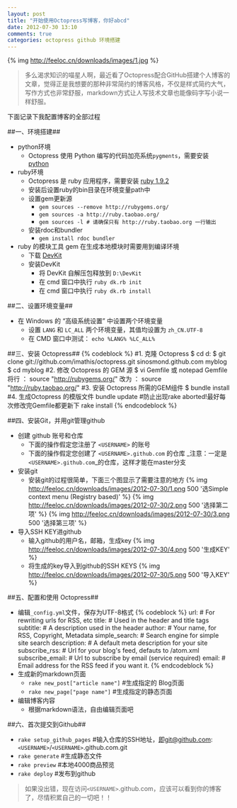 ```yaml
---
layout: post
title: "开始使用Octopress写博客，你好abcd"
date: 2012-07-30 13:10
comments: true
categories: octopress github 环境搭建
---
```

{% img http://feeloc.cn/downloads/images/1.jpg %}
>多么渴求知识的喵星人啊，最近看了Octopress配合GitHub搭建个人博客的文章，觉得正是我想要的那种非常简约的博客风格，不仅是样式简约大气，
>写作方式也非常舒服，markdown方式让人写技术文章也能像码字写小说一样舒服。
<!-- more -->
下面记录下我配置博客的全部过程

##一、环境搭建##
*	python环境
	*	Octopress 使用 Python 编写的代码加亮系统`pygments`，需要安装 [python](http://www.python.org/getit/ "下载python相应版本")
*	ruby环境
	*	Octopress 是 ruby 应用程序，需要安装 [ruby 1.9.2](http://rubyforge.org/frs/download.php/75127/rubyinstaller-1.9.2-p290.exe "下载ruby相应版本")
	*	安装后设置ruby的bin目录在环境变量path中
	*	设置gem更新源
		*	`gem sources --remove http://rubygems.org/`
		*	`gem sources -a http://ruby.taobao.org/`
		*	`gem sources -l # 请确保只有 http://ruby.taobao.org 一行输出`
	*	安装rdoc和bundler
		*	`gem install rdoc bundler`
*	ruby 的模块工具 gem 在生成本地模块时需要用到编译环境
	*	下载 [DevKit](https://github.com/downloads/oneclick/rubyinstaller/DevKit-tdm-32-4.5.2-20111229-1559-sfx.exe "下载编译环境")
	*	安装DevKit
		*	将 DevKit 自解压包释放到 `D:\DevKit`
		*	在 cmd 窗口中执行 `ruby dk.rb init`
		*	在 cmd 窗口中执行 `ruby dk.rb install`

##二、设置环境变量##
*	在 Windows 的 “高级系统设置” 中设置两个环境变量
	*	设置 `LANG` 和 `LC_ALL` 两个环境变量，其值均设置为 `zh_CN.UTF-8`
	*	在 CMD 窗口中测试： `echo %LANG% %LC_ALL%`

##三、安装 Octopress##
{% codeblock %}
#1. 克隆 Octopress
$ cd d:
$ git clone git://github.com/imathis/octopress.git sinosmond.github.com myblog
$ cd myblog
#2. 修改 Octopress 的 GEM 源
$ vi Gemfile 或 notepad Gemfile
将行 ： source "http://rubygems.org/"
改为 ： source "http://ruby.taobao.org/"
#3. 安装 Octopress 所需的GEM组件
$ bundle install
#4. 生成Octopress 的模版文件
bundle update    #防止出现rake aborted!最好每次修改完Gemfile都更新下
rake install
{% endcodeblock %}

##四、安装Git，并用git管理github
*	创建 github 账号和仓库
	*	下面的操作假定您注册了 `<USERNAME>` 的账号
	*	下面的操作假定您创建了 `<USERNAME>.github.com` 的仓库   _注意：一定是`<USERNAME>.github.com`_的仓库，这样才能在master分支
*	安装git
	*	安装git的过程很简单，下面三个图显示了需要注意的地方
	{% img http://feeloc.cn/downloads/images/2012-07-30/1.png 500 '选Simple context menu (Registry based)' %}
	{% img http://feeloc.cn/downloads/images/2012-07-30/2.png 500 '选择第二项' %}
	{% img http://feeloc.cn/downloads/images/2012-07-30/3.png 500 '选择第三项' %}
*	导入SSH KEY进github
	*	输入github的用户名，邮箱，生成key
	{% img http://feeloc.cn/downloads/images/2012-07-30/4.png 500 '生成KEY' %}
	*	将生成的key导入到github的SSH KEYS
	{% img http://feeloc.cn/downloads/images/2012-07-30/5.png 500 '导入KEY' %}

##五、配置和使用 Octopress##
*	编辑`_config.yml`文件，保存为UTF-8格式
{% codeblock %}
url:                # For rewriting urls for RSS, etc
title:              # Used in the header and title tags
subtitle:           # A description used in the header
author:             # Your name, for RSS, Copyright, Metadata
simple_search:      # Search engine for simple site search
description:        # A default meta description for your site
subscribe_rss:      # Url for your blog's feed, defauts to /atom.xml
subscribe_email:    # Url to subscribe by email (service required)
email:              # Email address for the RSS feed if you want it.
{% endcodeblock %}
*	生成新的markdown页面
	*	`rake new_post["article name"]`  #生成指定的 Blog页面
	*	`rake new_page["page name"]`	#生成指定的静态页面
*	编辑博客内容
	*	根据markdown语法，自由编辑页面吧

##六、首次提交到Github##
*	`rake setup_github_pages`	#输入仓库的SSH地址，即git@github.com:`<USERNAME>`/`<USERNAME>`.github.com.git
*	`rake generate`	#生成静态文件
*	`rake preview`	#本地4000商品预览
*	`rake deploy`	#发布到github

>如果没出错，现在访问`<USERNAME>`.github.com，应该可以看到你的博客了，尽情积累自己的一切吧！！
	
	